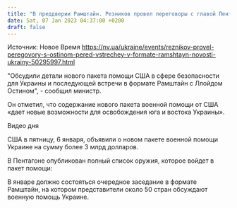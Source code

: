 ```yaml
---
title: "В преддверии Рамштайн. Резников провел переговоры с главой Пентагона"
date: Sat, 07 Jan 2023 04:37:00 +0200
draft: false
---
```

Источник: Новое Время https://nv.ua/ukraine/events/reznikov-provel-peregovory-s-ostinom-pered-vstrechey-v-formate-ramshtayn-novosti-ukrainy-50295997.html


"Обсудили детали нового пакета помощи США в сфере безопасности для Украины и последующей встречи в формате Рамштайн с Ллойдом Остином", - сообщил министр.

Он отметил, что содержание нового пакета военной помощи от США «дает новые возможности для освобождения юга и востока Украины».

 Видео дня   

США в пятницу, 6 января, объявили о новом пакете военной помощи Украине на сумму более 3 млрд долларов.

В Пентагоне опубликован полный список оружия, которое войдет в пакет помощи:

В январе должно состояться очередное заседание в формате Рамштайн, на котором представители около 50 стран обсуждают военную помощь Украине.
